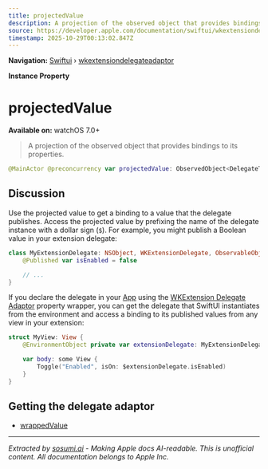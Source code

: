 ```yaml
---
title: projectedValue
description: A projection of the observed object that provides bindings to its properties.
source: https://developer.apple.com/documentation/swiftui/wkextensiondelegateadaptor/projectedvalue
timestamp: 2025-10-29T00:13:02.847Z
---
```


**Navigation:** [Swiftui](/documentation/swiftui) › [wkextensiondelegateadaptor](/documentation/swiftui/wkextensiondelegateadaptor)

**Instance Property**

# projectedValue

**Available on:** watchOS 7.0+

> A projection of the observed object that provides bindings to its properties.

```swift
@MainActor @preconcurrency var projectedValue: ObservedObject<DelegateType>.Wrapper { get }
```

## Discussion

Use the projected value to get a binding to a value that the delegate publishes. Access the projected value by prefixing the name of the delegate instance with a dollar sign (`$`). For example, you might publish a Boolean value in your extension delegate:

```swift
class MyExtensionDelegate: NSObject, WKExtensionDelegate, ObservableObject {
    @Published var isEnabled = false

    // ...
}
```

If you declare the delegate in your [App](/documentation/swiftui/app) using the [WKExtension Delegate Adaptor](/documentation/swiftui/wkextensiondelegateadaptor) property wrapper, you can get the delegate that SwiftUI instantiates from the environment and access a binding to its published values from any view in your extension:

```swift
struct MyView: View {
    @EnvironmentObject private var extensionDelegate: MyExtensionDelegate

    var body: some View {
        Toggle("Enabled", isOn: $extensionDelegate.isEnabled)
    }
}
```

## Getting the delegate adaptor

- [wrappedValue](/documentation/swiftui/wkextensiondelegateadaptor/wrappedvalue)

---

*Extracted by [sosumi.ai](https://sosumi.ai) - Making Apple docs AI-readable.*
*This is unofficial content. All documentation belongs to Apple Inc.*
